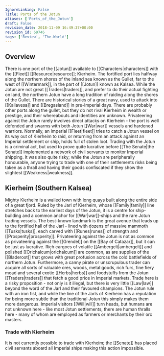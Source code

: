 ```yaml
---
IgnoreLinking: False
Title: Ports of the Jotun
aliases: ['Ports_of_the_Jotun']
draft: False
revision_date: 2018-11-09 16:49:37+00:00
revision_id: 69746
tags: ['Review', 'The-World']
---
```


## Overview
There is one port of the [[Jotun]] available to [[Characters|characters]] with the [[Fleet]] [[Resource|resource]]; Kierheim. The fortified port lies halfway along the northern shores of the inland sea known as the Gullet, far to the west of [[Wintermark]], in the part of [[Jotun]] known as Kalsea. 
While the Jotun are not great [[Traders|traders]], and prefer to do their actual fighting on land, the northern Jotun have a long tradition of raiding along the shores of the Gullet. There are historical stories of a great navy, used to attack into [[Kallavesa]] and [[Bregasland]] in pre-Imperial days. There are probably other ports along the gullet, but they do not rival Kierheim in wealth or prestige, and their whereabouts and identities are unknown.
Privateering against the Jotun rarely involves direct attacks on Kierheim - the port is well defended and swarms with both Jotun [[War|war]] vessels and hardened warriors. Normally, an Imperial [[Fleet|fleet]] tries to catch a Jotun vessel on its way out of Kierheim to raid, or returning from an attack against an Imperial settlement or ship, holds full of stolen loot.
Trading with the Jotun is a criminal act, but used to prove quite lucrative before [[The Senate|the Senate]] implemented a network of civil servants to monitor Imperial shipping. It was also quite risky; while the Jotun are peripherally honourable, anyone trying to trade with one of their settlements risks being taken as a thrall and having their goods confiscated if they show the slightest [[Weakness|weakness]].
## Kierheim (Southern Kalsea)
Mighty Kierheim is a walled town with long quays built along the entire side of a great fjord. Ruled by the Jarl of Kierheim, whose [[Family|family]] line stretches back to the earliest days of the Jotun, it is a centre for ship-building and a common anchor for [[War|war]]-ships and the rare Jotun trading vessels. The best-known landmark is the great avenue that leads up to the fortified hall of the Jarl - lined with dozens of massive mammoth [[Tusks|tusks]], each carved with [[Runes|runes]] of strength and [[Prosperity|prosperity]].
Privateering against the Jotun is not as common as privateering against the [[Grendel]] on the [[Bay of Catazar]], but it can be just as lucrative. Rich cargoes of volatile [[Ambergelt|ambergelt]] and polished [[Orichalcum|orichalcum]] are common, as are supplies of the [[Bladeroot]] that grows with great profusion across the cold battlefields of northern Jotun. Furthermore, a canny pirate or unscrupulous trader can acquire all sorts of valuable ores, woods, metal goods, rich furs, fine fiery mead and several exotic [[Herbs|herbs]] and foodstuffs from the Jotun [[Traders|traders]] that fetch a good price in Imperial markets.
Trade here is a risky proposition - not only is it illegal, but there is very little [[Law|law]] beyond the word of the Jarl and their favoured champions. The Jotun rule with an iron fist, and while the line of the Jarls of Kierheim has a reputation for being more subtle than the traditional Jotun this simply makes them more dangerous. Imperial visitors [[Will|will]] turn heads, but humans are not unknown here - like most Jotun settlements, there are human thralls here - many of whom are employed as farmers or merchants by their orc masters. 
### Trade with Kierheim
It is not currently possible to trade with Kierheim; the [[Senate]] has placed civil servants aboard all Imperial ships making this action impossible.